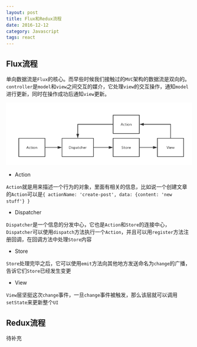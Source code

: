 ```yaml
---
layout: post
title: Flux和Redux流程
date: 2016-12-12
category: Javascript
tags: react
---
```


## Flux流程
单向数据流是`Flux`的核心。而早些时候我们接触过的`MVC`架构的数据流是双向的。`controller`是`model`和`view`之间交互的媒介，它处理`view`的交互操作，通知`model`进行更新，同时在操作成功后通知`view`更新。

![图片](/img/flux-flow.png)

- Action

`Action`就是用来描述一个行为的对象，里面有相关的信息，比如说一个创建文章的`Action`可以是`{ actionName: 'create-post', data: {content: 'new stuff'} }`

- Dispatcher

`Dispatcher`是一个信息的分发中心，它也是`Action`和`Store`的连接中心，`Dispatcher`可以使用`dispatch`方法执行一个`Action`，并且可以用`register`方法注册回调，在回调方法中处理`Store`内容

- Store

`Store`处理完毕之后，它可以使用`emit`方法向其他地方发送命名为`change`的广播，告诉它们`Store`已经发生变更

- View

`View`层坚挺这次`change`事件，一旦`change`事件被触发，那么该层就可以调用`setState`来更新整个`UI`

## Redux流程
待补充